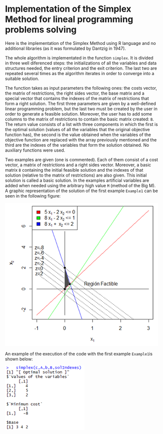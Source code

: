 # Implementation of the Simplex Method for lineal programming problems solving
Here is the implementation of the Simplex Method using R language and no additional libraries (as it was formulated by Dantzig in 1947).

The whole algorithm is implementated in the function `simplex`. It is divided in three well diferenced steps: the initializations of all the variables and data structures needed, the entry criterion and the exit criterion. The last two are repeated several times as the algorithm iterates in order to converge into a suitable solution.

The function takes as input parameters the following ones: the costs vector, the matrix of restrictions, the right sides vector, the base matrix and a special vector that contains the indexes of the matrix of restrictions that form a right solution. The first three parameters are given by a well-defined linear programming problem, but the last two must be created by the user in order to generate a feasible solution. Moreover, the user has to add some columns to the matrix of restrictions to contain the basic matrix created: `B`. The return value consists of a list with three components in which the first is the optimal solution (values of all the variables that the original objective function has), the second is the value obtained when the variables of the objective function are replaced with the array previously mentioned and the third are the indexes of the variables that form the solution obtained. No auxiliary functions were used.

Two examples are given (one is commented). Each of them consist of a cost vector, a matrix of restrictions and a right sides vector. Moreover, a basic matrix `B` containing the initial feasible solution and the indexes of that solution (relative to the matrix of restrictions) are also given. This initial solution is called a basic solution. In the examples artificial variables are added when needed using the arbitrary high value `M` (method of the Big M). A graphic representation of the solution of the first example `Example1` can be seen in the following figure:

![alt text](https://github.com/sergioreyblanco/simplex_method/blob/master/example1.PNG) 

An example of the execution of the code with the first example `Example1`is shown below:

![alt text](https://github.com/sergioreyblanco/simplex_method/blob/master/execution.PNG) 

